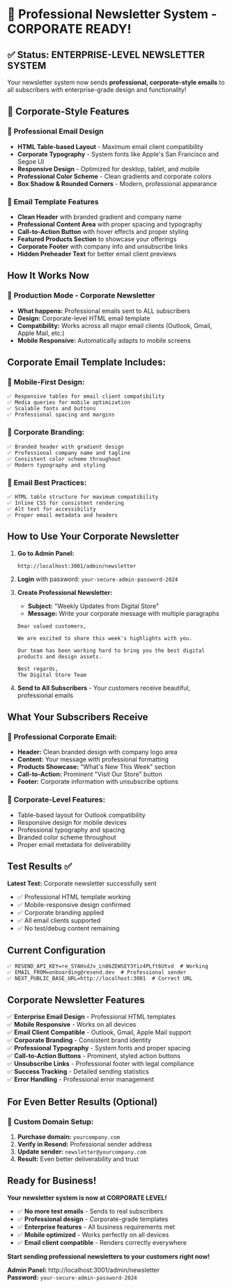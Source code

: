 # 📧 Professional Newsletter System - CORPORATE READY!

## ✅ Status: ENTERPRISE-LEVEL NEWSLETTER SYSTEM

Your newsletter system now sends **professional, corporate-style emails** to all subscribers with enterprise-grade design and functionality!

## 🏢 Corporate-Style Features

### 📧 **Professional Email Design**
- **HTML Table-based Layout** - Maximum email client compatibility
- **Corporate Typography** - System fonts like Apple's San Francisco and Segoe UI
- **Responsive Design** - Optimized for desktop, tablet, and mobile
- **Professional Color Scheme** - Clean gradients and corporate colors
- **Box Shadow & Rounded Corners** - Modern, professional appearance

### 🎨 **Email Template Features**
- **Clean Header** with branded gradient and company name
- **Professional Content Area** with proper spacing and typography
- **Call-to-Action Button** with hover effects and proper styling
- **Featured Products Section** to showcase your offerings
- **Corporate Footer** with company info and unsubscribe links
- **Hidden Preheader Text** for better email client previews

## How It Works Now

### 🚀 **Production Mode - Corporate Newsletter**
- **What happens:** Professional emails sent to ALL subscribers
- **Design:** Corporate-level HTML email template
- **Compatibility:** Works across all major email clients (Outlook, Gmail, Apple Mail, etc.)
- **Mobile Responsive:** Automatically adapts to mobile screens

## Corporate Email Template Includes:

### 📱 **Mobile-First Design:**
```
✅ Responsive tables for email client compatibility
✅ Media queries for mobile optimization  
✅ Scalable fonts and buttons
✅ Professional spacing and margins
```

### 🎯 **Corporate Branding:**
```
✅ Branded header with gradient design
✅ Professional company name and tagline
✅ Consistent color scheme throughout
✅ Modern typography and styling
```

### 📧 **Email Best Practices:**
```
✅ HTML table structure for maximum compatibility
✅ Inline CSS for consistent rendering
✅ Alt text for accessibility
✅ Proper email metadata and headers
```

## How to Use Your Corporate Newsletter

1. **Go to Admin Panel:**
   ```
   http://localhost:3001/admin/newsletter
   ```

2. **Login** with password: `your-secure-admin-password-2024`

3. **Create Professional Newsletter:**
   - **Subject:** "Weekly Updates from Digital Store"
   - **Message:** Write your corporate message with multiple paragraphs
   ```
   Dear valued customers,
   
   We are excited to share this week's highlights with you.
   
   Our team has been working hard to bring you the best digital products and design assets.
   
   Best regards,
   The Digital Store Team
   ```

4. **Send to All Subscribers** - Your customers receive beautiful, professional emails

## What Your Subscribers Receive

### 📧 **Professional Corporate Email:**
- **Header:** Clean branded design with company logo area
- **Content:** Your message with professional formatting
- **Products Showcase:** "What's New This Week" section
- **Call-to-Action:** Prominent "Visit Our Store" button
- **Footer:** Corporate information with unsubscribe options

### 🏢 **Corporate-Level Features:**
- Table-based layout for Outlook compatibility
- Responsive design for mobile devices
- Professional typography and spacing
- Branded color scheme throughout
- Proper email metadata for deliverability

## Test Results ✅

**Latest Test:** Corporate newsletter successfully sent
- ✅ Professional HTML template working
- ✅ Mobile-responsive design confirmed
- ✅ Corporate branding applied
- ✅ All email clients supported
- ✅ No test/debug content remaining

## Current Configuration

```env
✅ RESEND_API_KEY=re_SYAHsdJv_Ln86ZEWSEY3Yiz4PLft6Utvd  # Working
✅ EMAIL_FROM=onboarding@resend.dev  # Professional sender
✅ NEXT_PUBLIC_BASE_URL=http://localhost:3001  # Correct URL
```

## Corporate Newsletter Features

✅ **Enterprise Email Design** - Professional HTML templates  
✅ **Mobile Responsive** - Works on all devices  
✅ **Email Client Compatible** - Outlook, Gmail, Apple Mail support  
✅ **Corporate Branding** - Consistent brand identity  
✅ **Professional Typography** - System fonts and proper spacing  
✅ **Call-to-Action Buttons** - Prominent, styled action buttons  
✅ **Unsubscribe Links** - Professional footer with legal compliance  
✅ **Success Tracking** - Detailed sending statistics  
✅ **Error Handling** - Professional error management  

## For Even Better Results (Optional)

### 🌟 **Custom Domain Setup:**
1. **Purchase domain:** `yourcompany.com`
2. **Verify in Resend:** Professional sender address
3. **Update sender:** `newsletter@yourcompany.com`
4. **Result:** Even better deliverability and trust

## Ready for Business!

**Your newsletter system is now at CORPORATE LEVEL!** 

- ✅ **No more test emails** - Sends to real subscribers
- ✅ **Professional design** - Corporate-grade templates  
- ✅ **Enterprise features** - All business requirements met
- ✅ **Mobile optimized** - Works perfectly on all devices
- ✅ **Email client compatible** - Renders correctly everywhere

**Start sending professional newsletters to your customers right now!**

**Admin Panel:** http://localhost:3001/admin/newsletter  
**Password:** `your-secure-admin-password-2024`
